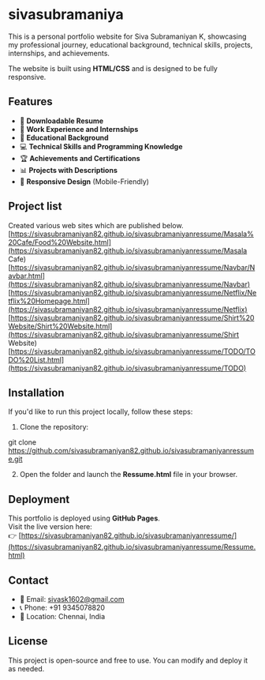 # sivasubramaniya

This is a personal portfolio website for Siva Subramaniyan K, showcasing my professional journey, educational background, technical skills, projects, internships, and achievements.

The website is built using **HTML/CSS** and is designed to be fully responsive.

## Features
- 📄 **Downloadable Resume**  
- 💼 **Work Experience and Internships**  
- 📜 **Educational Background**  
- 💻 **Technical Skills and Programming Knowledge**  
- 🏆 **Achievements and Certifications**  
- 📊 **Projects with Descriptions**  
- 📱 **Responsive Design** (Mobile-Friendly)

## Project list
Created various web sites which are published below.
[https://sivasubramaniyan82.github.io/sivasubramaniyanressume/Masala%20Cafe/Food%20Website.html](https://sivasubramaniyan82.github.io/sivasubramaniyanressume/Masala Cafe)
[https://sivasubramaniyan82.github.io/sivasubramaniyanressume/Navbar/Navbar.html](https://sivasubramaniyan82.github.io/sivasubramaniyanressume/Navbar)
[https://sivasubramaniyan82.github.io/sivasubramaniyanressume/Netflix/Netflix%20Homepage.html](https://sivasubramaniyan82.github.io/sivasubramaniyanressume/Netflix)
[https://sivasubramaniyan82.github.io/sivasubramaniyanressume/Shirt%20Website/Shirt%20Website.html](https://sivasubramaniyan82.github.io/sivasubramaniyanressume/Shirt Website)
[https://sivasubramaniyan82.github.io/sivasubramaniyanressume/TODO/TODO%20List.html](https://sivasubramaniyan82.github.io/sivasubramaniyanressume/TODO)

## Installation
If you'd like to run this project locally, follow these steps:

1. Clone the repository:

git clone https://github.com/sivasubramaniyan82.github.io/sivasubramaniyanressume.git

2. Open the folder and launch the **Ressume.html** file in your browser.


## Deployment
This portfolio is deployed using **GitHub Pages**.  
Visit the live version here:  
👉 [https://sivasubramaniyan82.github.io/sivasubramaniyanressume/](https://sivasubramaniyan82.github.io/sivasubramaniyanressume/Ressume.html) 

## Contact
- 📧 Email: sivask1602@gmail.com  
- 📞 Phone: +91 9345078820  
- 📍 Location: Chennai, India

## License
This project is open-source and free to use. You can modify and deploy it as needed.

